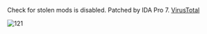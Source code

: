 Check for stolen mods is disabled. Patched by IDA Pro 7. [VirusTotal](https://www.virustotal.com/gui/file/0d0116d1b71928103336eb50af2dd53d9ff43409ef2286bac238cb6753cb60d2/detection)

![121](https://github.com/V1H4/Fluffy-Mod-Manager-Patched/assets/25763198/5675bfc6-2901-4e24-b854-12e6c34668d6)
